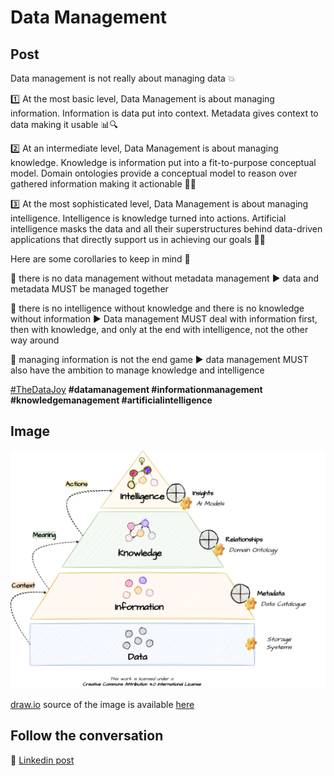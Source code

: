 # Data Management

## Post

Data management is not really about managing data 💥

1️⃣ At the most basic level, Data Management is about managing information. Information is data put into context. Metadata gives context to data making it usable 📊🔍

2️⃣ At an intermediate level, Data Management is about managing knowledge. Knowledge is information put into a fit-to-purpose conceptual model. Domain ontologies provide a conceptual model to reason over gathered information making it actionable 🧠💡

3️⃣ At the most sophisticated level, Data Management is about managing intelligence. Intelligence is knowledge turned into actions. Artificial intelligence masks the data and all their superstructures behind data-driven applications that directly support us in achieving our goals 🤖🎯


Here are some corollaries to keep in mind 📝

🔄 there is no data management without metadata management
▶ data and metadata MUST be managed together

🔄 there is no intelligence without knowledge and there is no knowledge without information
▶ Data management MUST deal with information first, then with knowledge, and only at the end with intelligence, not the other way around

🔄 managing information is not the end game
▶ data management MUST also have the ambition to manage knowledge and intelligence


[#TheDataJoy](https://www.linkedin.com/feed/hashtag/?keywords=thedatajoy) **#datamanagement #informationmanagement #knowledgemanagement #artificialintelligence**

## Image

![2024-P008-data-management.png](/images/2024/2024-P008-data-management.png "Data Management")

[draw.io](https://app.diagrams.net/) source of the image is available [here](/images/2024/2024.drawio) 

## Follow the conversation

🔵 [Linkedin post](https://www.linkedin.com/feed/update/urn:li:activity:7127678621053272064/)

